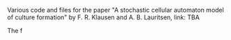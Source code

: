 Various code and files for the paper "A stochastic cellular automaton model of culture formation" by F. R. Klausen and A. B. Lauritsen, link: TBA

The f
